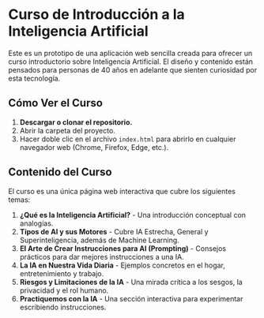 # Curso de Introducción a la Inteligencia Artificial

Este es un prototipo de una aplicación web sencilla creada para ofrecer un curso introductorio sobre Inteligencia Artificial. El diseño y contenido están pensados para personas de 40 años en adelante que sienten curiosidad por esta tecnología.

## Cómo Ver el Curso

1.  **Descargar o clonar el repositorio.**
2.  Abrir la carpeta del proyecto.
3.  Hacer doble clic en el archivo `index.html` para abrirlo en cualquier navegador web (Chrome, Firefox, Edge, etc.).

## Contenido del Curso

El curso es una única página web interactiva que cubre los siguientes temas:

1.  **¿Qué es la Inteligencia Artificial?** - Una introducción conceptual con analogías.
2.  **Tipos de AI y sus Motores** - Cubre IA Estrecha, General y Superinteligencia, además de Machine Learning.
3.  **El Arte de Crear Instrucciones para AI (Prompting)** - Consejos prácticos para dar mejores instrucciones a una IA.
4.  **La IA en Nuestra Vida Diaria** - Ejemplos concretos en el hogar, entretenimiento y trabajo.
5.  **Riesgos y Limitaciones de la IA** - Una mirada crítica a los sesgos, la privacidad y el rol humano.
6.  **Practiquemos con la IA** - Una sección interactiva para experimentar escribiendo instrucciones.
